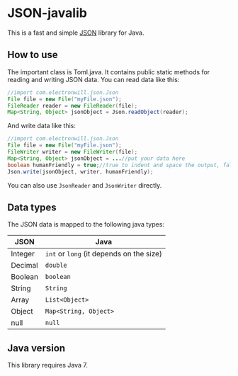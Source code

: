 # JSON-javalib
This is a fast and simple [JSON](json.org) library for Java.

## How to use
The important class is Toml.java. It contains public static methods for reading and writing JSON data.
You can read data like this:

```java
//import com.electronwill.json.Json
File file = new File("myFile.json");
FileReader reader = new FileReader(file);
Map<String, Object> jsonObject = Json.readObject(reader);
```

And write data like this:
```java
//import com.electronwill.json.Json
File file = new File("myFile.json");
FileWriter writer = new FileWriter(file);
Map<String, Object> jsonObject = ...//put your data here
boolean humanFriendly = true;//true to indent and space the output, false to compact it
Json.write(jsonObject, writer, humanFriendly);
```

You can also use `JsonReader` and `JsonWriter` directly.

## Data types
The JSON data is mapped to the following java types:

   JSON | Java
------- | -------
Integer | `int` or `long` (it depends on the size)
Decimal | `double`
Boolean | `boolean`
String  | `String`
Array   | `List<Object>`
Object  | `Map<String, Object>`
null    | `null`

## Java version
This library requires Java 7.
